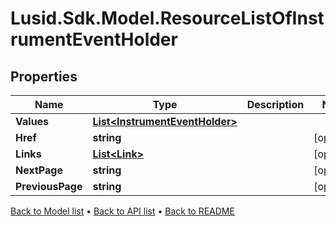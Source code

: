 # Lusid.Sdk.Model.ResourceListOfInstrumentEventHolder

## Properties

Name | Type | Description | Notes
------------ | ------------- | ------------- | -------------
**Values** | [**List&lt;InstrumentEventHolder&gt;**](InstrumentEventHolder.md) |  | 
**Href** | **string** |  | [optional] 
**Links** | [**List&lt;Link&gt;**](Link.md) |  | [optional] 
**NextPage** | **string** |  | [optional] 
**PreviousPage** | **string** |  | [optional] 

[Back to Model list](../README.md#documentation-for-models) &#8226; [Back to API list](../README.md#documentation-for-api-endpoints) &#8226; [Back to README](../README.md)

